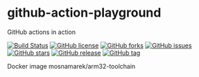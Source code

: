 # github-action-playground
GitHub actions in action

[![Build Status](https://github.com/genesissoftware-tech/github-action-playground/actions/workflows/docker-build.yml/badge.svg?branch=main&style=plastic)](https://github.com/genesissoftware-tech/github-action-playground/actions/workflows/docker-build.yml) [![GitHub license](https://img.shields.io/github/license/genesissoftware-tech/github-action-playground?style=plastic)](https://github.com/genesissoftware-tech/github-action-playground/blob/main/LICENSE) [![GitHub forks](https://img.shields.io/github/forks/genesissoftware-tech/github-action-playground?style=plastic)](https://github.com/genesissoftware-tech/github-action-playground/network) [![GitHub issues](https://img.shields.io/github/issues/genesissoftware-tech/github-action-playground?style=plastic)](https://github.com/genesissoftware-tech/github-action-playground/issues) [![GitHub stars](https://img.shields.io/github/stars/genesissoftware-tech/github-action-playground?style=plastic)](https://github.com/genesissoftware-tech/github-action-playground/stargazers) [![GitHub release](https://img.shields.io/github/release/genesissoftware-tech/github-action-playground.svg?style=plastic)](https://GitHub.com/genesissoftware-tech/github-action-playground/releases/) [![GitHub tag](https://img.shields.io/github/tag/genesissoftware-tech/github-action-playground.svg?style=plastic)](https://GitHub.com/genesissoftware-tech/github-action-playground/tags/)

Docker image mosnamarek/arm32-toolchain
